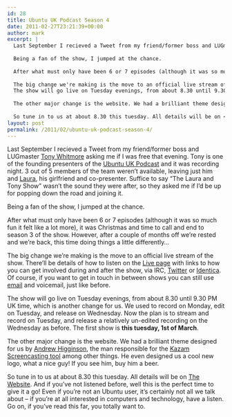 ```yaml
---
id: 28
title: Ubuntu UK Podcast Season 4
date: 2011-02-27T23:21:39+00:00
author: mark
excerpt: |
  Last September I recieved a Tweet from my friend/former boss and LUGmaster <a href="http://tonywhitmore.co.uk">Tony Whitmore</a> asking me if I was free that evening.  Tony is one of the founding presenters of the <a href="http://podcast.ubuntu-uk.org/">Ubuntu UK Podcast</a> and it was recording night. 3 out of 5 members of the team weren't available, leaving just him and <a href="http://www.lauracowen.co.uk/">Laura</a>, his girlfriend and co-presenter.  Suffice to say "The Laura and Tony Show" wasn't the sound they were after, so they asked me if I'd be up for popping down the road and joining it.
  
  Being a fan of the show, I jumped at the chance.
  
  After what must only have been 6 or 7 episodes (although it was so much fun it felt like a lot more), it was Christmas and time to call and end to season 3 of the show. However, after a couple of months off we're rested and we're back, this time doing things a little differently...
  
  The big change we're making is the move to an official live stream of the show.  There'll be details of how to listen on the <a href="http://podcast.ubuntu-uk.org/live/">Live page</a> with links to how you can get involved during and after the show, via <abbr title="#ubuntu-uk-podcast on freenode">IRC</abbr>, <a href="http://twitter.com/uupc">Twitter</a> or <a href="https://identi.ca/uupc">Identica</a>. Of course, if you want to get in touch in between shows you can still use <a href="mailto:podcast@ubuntu-uk.org">email</a> and <abbr title="+44 (0) 845 508 1986">voicemail</abbr>, just like before.
  The show will go live on Tuesday evenings, from about 8.30 until 9.30 PM UK time, which is another change for us. We used to record on Monday, edit on Tuesday, and release on Wednesday. Now the plan is to stream and record on Tuesday, and release a relatively un-edited recording on the Wednesday as before.  The first show is <strong>this tuesday, 1st of March</strong>.
  
  The other major change is the website. We had a brilliant theme designed for us by <a href="https://whyareyoureadingthisurl.wordpress.com/">Andrew Higginson</a>, the man responsible for the <a href="https://launchpad.net/kazam">Kazam Screencasting tool</a> among other things. He even designed us a cool new logo, what a nice guy!  If you see him, buy him a beer.
  
  So tune in to us at about 8.30 this tuesday. All details will be on <a href="http://podcast.ubuntu-uk.org/">The Website</a>. And if you've not listened before, well this is the perfect time to give it a go!  Even if you're not an Ubuntu user, it's certainly not all we talk about - if you're at all interested in computers and technology, have a listen. Go on, if you've read this far, you totally want to.
layout: post
permalink: /2011/02/ubuntu-uk-podcast-season-4/
---
```

Last September I recieved a Tweet from my friend/former boss and LUGmaster [Tony Whitmore](http://tonywhitmore.co.uk) asking me if I was free that evening. Tony is one of the founding presenters of the [Ubuntu UK Podcast](http://podcast.ubuntu-uk.org/) and it was recording night. 3 out of 5 members of the team weren&#8217;t available, leaving just him and [Laura](http://www.lauracowen.co.uk/), his girlfriend and co-presenter. Suffice to say &#8220;The Laura and Tony Show&#8221; wasn&#8217;t the sound they were after, so they asked me if I&#8217;d be up for popping down the road and joining it.

Being a fan of the show, I jumped at the chance.

After what must only have been 6 or 7 episodes (although it was so much fun it felt like a lot more), it was Christmas and time to call and end to season 3 of the show. However, after a couple of months off we&#8217;re rested and we&#8217;re back, this time doing things a little differently&#8230;

The big change we&#8217;re making is the move to an official live stream of the show. There&#8217;ll be details of how to listen on the [Live page](http://podcast.ubuntu-uk.org/live/) with links to how you can get involved during and after the show, via IRC, [Twitter](http://twitter.com/uupc) or [Identica](https://identi.ca/uupc). Of course, if you want to get in touch in between shows you can still use [email](mailto:podcast@ubuntu-uk.org) and voicemail, just like before.
  
The show will go live on Tuesday evenings, from about 8.30 until 9.30 PM UK time, which is another change for us. We used to record on Monday, edit on Tuesday, and release on Wednesday. Now the plan is to stream and record on Tuesday, and release a relatively un-edited recording on the Wednesday as before. The first show is **this tuesday, 1st of March**.

The other major change is the website. We had a brilliant theme designed for us by [Andrew Higginson](https://whyareyoureadingthisurl.wordpress.com/), the man responsible for the [Kazam Screencasting tool](https://launchpad.net/kazam) among other things. He even designed us a cool new logo, what a nice guy! If you see him, buy him a beer.

So tune in to us at about 8.30 this tuesday. All details will be on [The Website](http://podcast.ubuntu-uk.org/). And if you&#8217;ve not listened before, well this is the perfect time to give it a go! Even if you&#8217;re not an Ubuntu user, it&#8217;s certainly not all we talk about &#8211; if you&#8217;re at all interested in computers and technology, have a listen. Go on, if you&#8217;ve read this far, you totally want to.